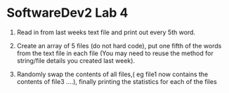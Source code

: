 # SoftwareDev2 Lab 4

1. Read in from last weeks text file and print out every 5th word.

2. Create an array of 5 files (do not hard code), put one fifth of the words from the text file in each file (You may need to reuse the method for string/file details you created last week).

3. Randomly swap the contents of all files,( eg file1 now contains the contents of file3 ....), finally printing the statistics for each of the files
